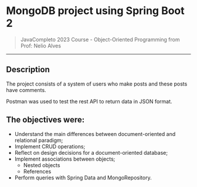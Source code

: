# MongoDB project using Spring Boot 2

>JavaCompleto 2023 Course - Object-Oriented Programming from Prof: Nelio Alves
---
## Description
The project consists of a system of users who make posts and these posts have comments.

Postman was used to test the rest API to return data in JSON format.

## The objectives were:
* Understand the main differences between document-oriented and relational paradigm;
* Implement CRUD operations;
* Reflect on design decisions for a document-oriented database;
* Implement associations between objects;
  * Nested objects
  * References
* Perform queries with Spring Data and MongoRepository.
